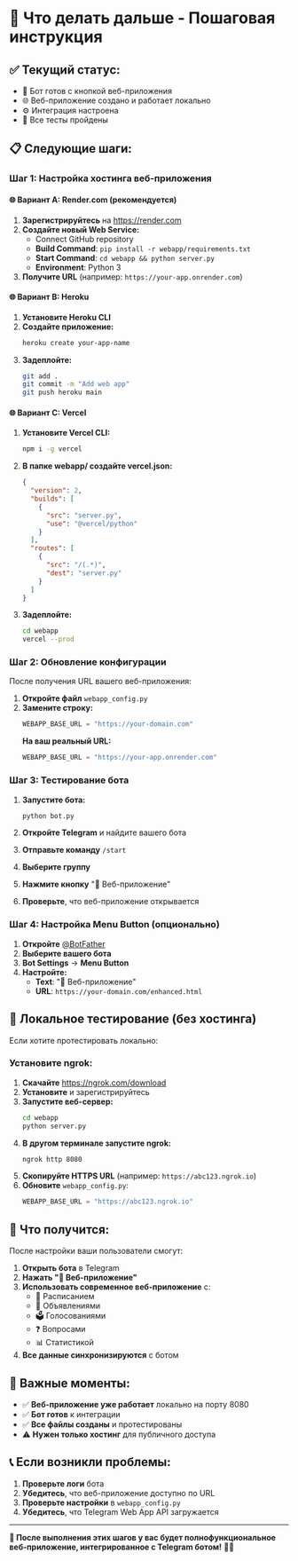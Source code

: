 # 🚀 Что делать дальше - Пошаговая инструкция

## ✅ **Текущий статус:**
- 🤖 Бот готов с кнопкой веб-приложения
- 🌐 Веб-приложение создано и работает локально
- ⚙️ Интеграция настроена
- 🧪 Все тесты пройдены

## 📋 **Следующие шаги:**

### **Шаг 1: Настройка хостинга веб-приложения**

#### 🌐 **Вариант A: Render.com (рекомендуется)**

1. **Зарегистрируйтесь** на https://render.com
2. **Создайте новый Web Service:**
   - Connect GitHub repository
   - **Build Command**: `pip install -r webapp/requirements.txt`
   - **Start Command**: `cd webapp && python server.py`
   - **Environment**: Python 3
3. **Получите URL** (например: `https://your-app.onrender.com`)

#### 🌐 **Вариант B: Heroku**

1. **Установите Heroku CLI**
2. **Создайте приложение:**
   ```bash
   heroku create your-app-name
   ```
3. **Задеплойте:**
   ```bash
   git add .
   git commit -m "Add web app"
   git push heroku main
   ```

#### 🌐 **Вариант C: Vercel**

1. **Установите Vercel CLI:**
   ```bash
   npm i -g vercel
   ```
2. **В папке webapp/ создайте vercel.json:**
   ```json
   {
     "version": 2,
     "builds": [
       {
         "src": "server.py",
         "use": "@vercel/python"
       }
     ],
     "routes": [
       {
         "src": "/(.*)",
         "dest": "server.py"
       }
     ]
   }
   ```
3. **Задеплойте:**
   ```bash
   cd webapp
   vercel --prod
   ```

### **Шаг 2: Обновление конфигурации**

После получения URL вашего веб-приложения:

1. **Откройте файл** `webapp_config.py`
2. **Замените строку:**
   ```python
   WEBAPP_BASE_URL = "https://your-domain.com"
   ```
   **На ваш реальный URL:**
   ```python
   WEBAPP_BASE_URL = "https://your-app.onrender.com"
   ```

### **Шаг 3: Тестирование бота**

1. **Запустите бота:**
   ```bash
   python bot.py
   ```

2. **Откройте Telegram** и найдите вашего бота

3. **Отправьте команду** `/start`

4. **Выберите группу**

5. **Нажмите кнопку** "🚀 Веб-приложение"

6. **Проверьте**, что веб-приложение открывается

### **Шаг 4: Настройка Menu Button (опционально)**

1. **Откройте** [@BotFather](https://t.me/botfather)
2. **Выберите вашего бота**
3. **Bot Settings** → **Menu Button**
4. **Настройте:**
   - **Text**: "🚀 Веб-приложение"
   - **URL**: `https://your-domain.com/enhanced.html`

## 🧪 **Локальное тестирование (без хостинга)**

Если хотите протестировать локально:

### **Установите ngrok:**

1. **Скачайте** https://ngrok.com/download
2. **Установите** и зарегистрируйтесь
3. **Запустите веб-сервер:**
   ```bash
   cd webapp
   python server.py
   ```
4. **В другом терминале запустите ngrok:**
   ```bash
   ngrok http 8080
   ```
5. **Скопируйте HTTPS URL** (например: `https://abc123.ngrok.io`)
6. **Обновите** `webapp_config.py`:
   ```python
   WEBAPP_BASE_URL = "https://abc123.ngrok.io"
   ```

## 🎯 **Что получится:**

После настройки ваши пользователи смогут:

1. **Открыть бота** в Telegram
2. **Нажать "🚀 Веб-приложение"**
3. **Использовать современное веб-приложение** с:
   - 📅 Расписанием
   - 📢 Объявлениями
   - 🗳 Голосованиями
   - ❓ Вопросами
   - 📊 Статистикой
4. **Все данные синхронизируются** с ботом

## 🚨 **Важные моменты:**

- ✅ **Веб-приложение уже работает** локально на порту 8080
- ✅ **Бот готов** к интеграции
- ✅ **Все файлы созданы** и протестированы
- ⚠️ **Нужен только хостинг** для публичного доступа

## 📞 **Если возникли проблемы:**

1. **Проверьте логи** бота
2. **Убедитесь**, что веб-приложение доступно по URL
3. **Проверьте настройки** в `webapp_config.py`
4. **Убедитесь**, что Telegram Web App API загружается

---

**🎉 После выполнения этих шагов у вас будет полнофункциональное веб-приложение, интегрированное с Telegram ботом!** 🚀✨
